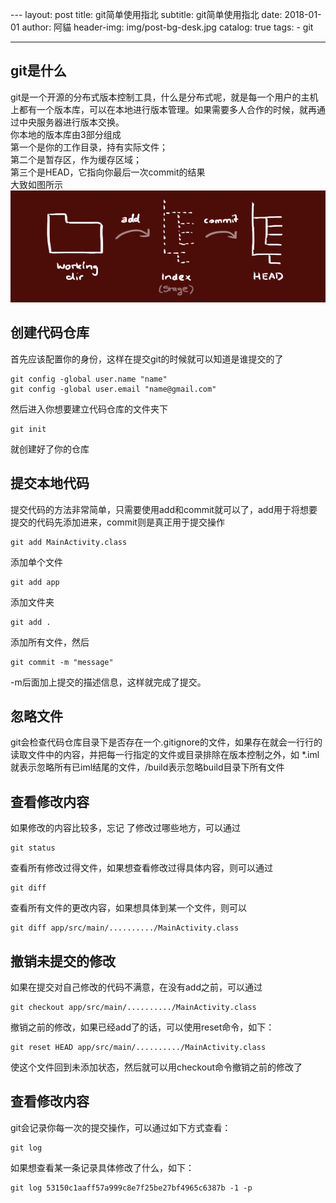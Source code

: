 ﻿﻿﻿﻿﻿---
layout:     post
title:      git简单使用指北
subtitle:   git简单使用指北
date:       2018-01-01
author:     阿貓
header-img: img/post-bg-desk.jpg
catalog:    true
tags:
    - git

---




## git是什么
git是一个开源的分布式版本控制工具，什么是分布式呢，就是每一个用户的主机上都有一个版本库，可以在本地进行版本管理。如果需要多人合作的时候，就再通过中央服务器进行版本交换。  
你本地的版本库由3部分组成  
第一个是你的工作目录，持有实际文件；  
第二个是暂存区，作为缓存区域；  
第三个是HEAD，它指向你最后一次commit的结果  
大致如图所示  
![git-tree](/img/git-trees.png)  
## 创建代码仓库
首先应该配置你的身份，这样在提交git的时候就可以知道是谁提交的了  
  
    git config -global user.name "name"  
    git config -global user.email "name@gmail.com"  
然后进入你想要建立代码仓库的文件夹下  

    git init  
就创建好了你的仓库
## 提交本地代码
提交代码的方法非常简单，只需要使用add和commit就可以了，add用于将想要提交的代码先添加进来，commit则是真正用于提交操作  

    git add MainActivity.class  
添加单个文件  

    git add app
添加文件夹  

    git add .
添加所有文件，然后  

    git commit -m "message"  
-m后面加上提交的描述信息，这样就完成了提交。
## 忽略文件
git会检查代码仓库目录下是否存在一个.gitignore的文件，如果存在就会一行行的读取文件中的内容，并把每一行指定的文件或目录排除在版本控制之外，如  *.iml  就表示忽略所有已iml结尾的文件，/build表示忽略build目录下所有文件
## 查看修改内容
如果修改的内容比较多，忘记 了修改过哪些地方，可以通过  

    git status  
查看所有修改过得文件，如果想查看修改过得具体内容，则可以通过  

    git diff  
查看所有文件的更改内容，如果想具体到某一个文件，则可以  

    git diff app/src/main/........../MainActivity.class  
## 撤销未提交的修改
如果在提交对自己修改的代码不满意，在没有add之前，可以通过  

    git checkout app/src/main/........../MainActivity.class  
撤销之前的修改，如果已经add了的话，可以使用reset命令，如下：

    git reset HEAD app/src/main/........../MainActivity.class  
使这个文件回到未添加状态，然后就可以用checkout命令撤销之前的修改了
## 查看修改内容
git会记录你每一次的提交操作，可以通过如下方式查看：  

    git log
如果想查看某一条记录具体修改了什么，如下：  

    git log 53150c1aaff57a999c8e7f25be27bf4965c6387b -1 -p

    






















